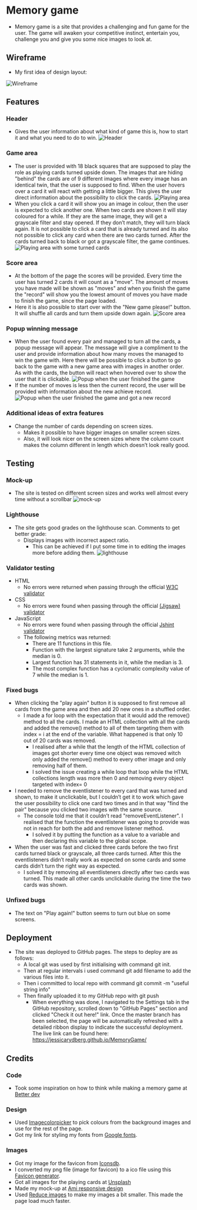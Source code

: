 # Memory game

 - Memory game is a site that provides a challenging and fun game for the user. The game will awaken your competitive instinct, entertain you, challenge you and give you some nice images to look at.

## Wireframe

 - My first idea of design layout:

![Wireframe](assets/images/wireframe.jpg)

## Features

### Header

 - Gives the user information about what kind of game this is, how to start it and what you need to do to win.
![Header](assets/images/header.jpg)

### Game area

 - The user is provided with 18 black squares that are supposed to play the role as playing cards turned upside down. The images that are hiding "behind" the cards are of 9 different images where every image has an identical twin, that the user is supposed to find. When the user hovers over a card it will react with getting a little bigger. This gives the user direct information about the possibility to click the cards.
![Playing area](assets/images/game-area.jpg)
 - When you click a card it will show you an image in colour, then the user is expected to click another one. When two cards are shown it will stay coloured for a while. If they are the same image, they will get a grayscale filter and stay opened. If they don’t match, they will turn black again.
It is not possible to click a card that is already turned and its also not possible to click any card when there are two cards turned. After the cards turned back to black or got a grayscale filter, the game continues.
![Playing area with some turned cards](assets/images/game-area-colors.jpg)

### Score area

 - At the bottom of the page the scores will be provided. Every time the user has turned 2 cards it will count as a "move". The amount of moves you have made will be shown as "moves" and when you finish the game the "record" will show you the lowest amount of moves you have made to finish the game, since the page loaded.
 - Here it is also possible to start over with the "New game please!" button. It will shuffle all cards and turn them upside down again.
![Score area](assets/images/score-section.jpg)

### Popup winning message

 - When the user found every pair and managed to turn all the cards, a popup message will appear. The message will give a compliment to the user and provide information about how many moves the managed to win the game with. 
Here there will be possible to click a button to go back to the game with a new game area with images in another order. As with the cards, the button will react when hovered over to show the user that it is clickable.
![Popup when the user finished the game](assets/images/modal-norecord.jpg)
 - If the number of moves is less then the current record, the user will be provided with information about the new achieve record.
![Popup when the user finished the game and got a new record](assets/images/modal-record.jpg)

### Additional ideas of extra features

 - Change the number of cards depending on screen sizes.
   - Makes it possible to have bigger images on smaller screen sizes.
   - Also, it will look nicer on the screen sizes where the column count makes the column different in length which doesn’t look really good.

## Testing

### Mock-up

 - The site is tested on different screen sizes and works well almost every time without a scrollbar
![mock-up](assets/images/mockup.jpg)

### Lighthouse

 - The site gets good grades on the lighthouse scan.
Comments to get better grade:
   - Displays images with incorrect aspect ratio.
      - This can be achieved if I put some time in to editing the images more before adding them.
![lighthouse](assets/images/lighthouse.jpg)

### Validator testing

- HTML
  - No errors were returned when passing through the official <a href="https://validator.w3.org/nu/?doc=https%3A%2F%2Fjessicarydberg.github.io%2FMemoryGame%2F" target="_blank">W3C validator</a>
- CSS
  - No errors were found when passing through the official <a href="https://jigsaw.w3.org/css-validator/validator?uri=https%3A%2F%2Fjessicarydberg.github.io%2FMemoryGame%2F&profile=css3svg&usermedium=all&warning=1&vextwarning=&lang=en" target="_blank">(Jigsaw) validator</a>
- JavaScript
  - No errors were found when passing through the official <a href="https://jshint.com/" target="_blank">Jshint validator</a>
  - The following metrics was returned:
    - There are 11 functions in this file.
    - Function with the largest signature take 2 arguments, while the median is 0.
    - Largest function has 31 statements in it, while the median is 3.
    - The most complex function has a cyclomatic complexity value of 7 while the median is 1.

### Fixed bugs

 - When clicking the "play again" button it is supposed to first remove all cards from the game area and then add 20 new ones in a shuffled order. 
   - I made a for loop with the expectation that it would add the remove() method to all the cards. I made an HTML collection with all the cards and added the remove() method to all of them targeting them with index = i at the end of the variable. What happened is that only 10 out of 20 cards was removed.
     - I realised after a while that the length of the HTML collection of images got shorter every time one object was removed witch only added the remove() method to every other image and only removing half of them.
     - I solved the issue creating a while loop that loop while the HTML collections length was more then 0 and removing every object targeted with index= 0
 - I needed to remove the eventlistener to every card that was turned and shown, to make it unclickable, but I couldn’t get it to work which gave the user possibility to click one card two times and in that way "find the pair" because you clicked two images with the same source.
   - The console told me that it couldn’t read "removeEventListener". I realised that the function the eventlistener was going to provide was not in reach for both the add and remove listener method.
     - I solved it by putting the function as a value to a variable and then declaring this variable to the global scope.
 - When the user was fast and clicked three cards before the two first cards turned black or grayscale, all three cards turned. After this the eventlisteners didn’t really work as expected on some cards and some cards didn’t turn the right way as expected.
   - I solved it by removing all eventlisteners directly after two cards was turned. This made all other cards unclickable during the time the two cards was shown.

### Unfixed bugs

 - The text on "Play again!" button seems to turn out blue on some screens.

## Deployment

 - The site was deployed to GitHub pages. The steps to deploy are as follows:
   - A local git was used by first initialising with command git init.
   - Then at regular intervals i used command git add filename to add the various files into it.
   - Then i committed to local repo with command git commit -m "useful string info"
   - Then finally uploaded it to my GitHub repo with git push
     - When everything was done, I navigated to the Settings tab in the GitHub repository, scrolled down to "GitHub Pages" section and clicked "Check it out here!" link.
Once the master branch has been selected, the page will be automatically refreshed with a detailed ribbon display to indicate the successful deployment.
The live link can be found here: https://jessicarydberg.github.io/MemoryGame/

## Credits

### Code

 - Took some inspiration on how to think while making a memory game at <a href="https://www.better.dev/build-a-memory-matching-game-in-javascript" target="_blank">Better dev</a>

### Design

 - Used <a href="https://imagecolorpicker.com/" target="_blank">Imagecolorpicker</a> to pick colours from the background images and use for the rest of the page.
 - Got my link for styling my fonts from <a href="https://fonts.google.com/" target="_blank">Google fonts</a>.

### Images

 - Got my image for the favicon from <a href="https://www.iconsdb.com/maroon-icons/micro-sd-icon.html" target="_blank">Iconsdb</a>.
 - I converted my png file (image for favicon) to a ico file using this <a href="https://favicon.io/" target="_blank">Favicon generator</a>.
 - Got all images for the playing cards at <a href="https://unsplash.com/" target="_blank">Unsplash</a>
 - Made my mock-up at <a href="http://ami.responsivedesign.is/" target="_blank">Ami responsive design</a>
 - Used <a href="https://www.reduceimages.com/?gclid=CjwKCAiAgbiQBhAHEiwAuQ6BkjPcHdKgXFydjxwbJlulKrBysn4VcY1yxKLqQ-wAOrMoAlnrJ6zqxRoCkccQAvD_BwE" target="_blank">Reduce images</a> to make my images a bit smaller. This made the page load much faster.